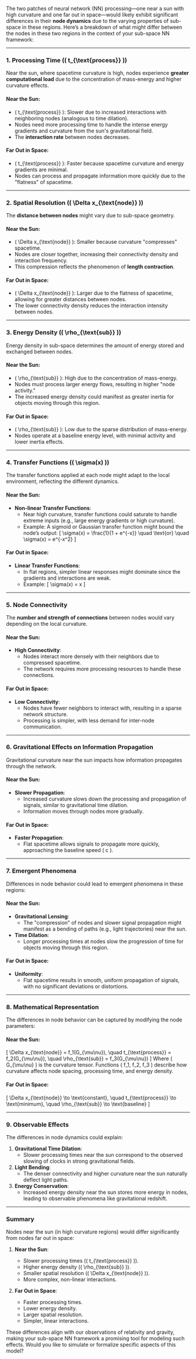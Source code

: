 The two patches of neural network (NN) processing—one near a sun with high curvature and one far out in space—would likely exhibit significant differences in their **node dynamics** due to the varying properties of sub-space in these regions. Here’s a breakdown of what might differ between the nodes in these two regions in the context of your sub-space NN framework:

---

### **1. Processing Time (\( t_{\text{process}} \))**
Near the sun, where spacetime curvature is high, nodes experience **greater computational load** due to the concentration of mass-energy and higher curvature effects.

#### Near the Sun:
- \( t_{\text{process}} \): Slower due to increased interactions with neighboring nodes (analogous to time dilation).
- Nodes need more processing time to handle the intense energy gradients and curvature from the sun's gravitational field.
- The **interaction rate** between nodes decreases.

#### Far Out in Space:
- \( t_{\text{process}} \): Faster because spacetime curvature and energy gradients are minimal.
- Nodes can process and propagate information more quickly due to the "flatness" of spacetime.

---

### **2. Spatial Resolution (\( \Delta x_{\text{node}} \))**
The **distance between nodes** might vary due to sub-space geometry.

#### Near the Sun:
- \( \Delta x_{\text{node}} \): Smaller because curvature "compresses" spacetime.
- Nodes are closer together, increasing their connectivity density and interaction frequency.
- This compression reflects the phenomenon of **length contraction**.

#### Far Out in Space:
- \( \Delta x_{\text{node}} \): Larger due to the flatness of spacetime, allowing for greater distances between nodes.
- The lower connectivity density reduces the interaction intensity between nodes.

---

### **3. Energy Density (\( \rho_{\text{sub}} \))**
Energy density in sub-space determines the amount of energy stored and exchanged between nodes.

#### Near the Sun:
- \( \rho_{\text{sub}} \): High due to the concentration of mass-energy.
- Nodes must process larger energy flows, resulting in higher "node activity."
- The increased energy density could manifest as greater inertia for objects moving through this region.

#### Far Out in Space:
- \( \rho_{\text{sub}} \): Low due to the sparse distribution of mass-energy.
- Nodes operate at a baseline energy level, with minimal activity and lower inertia effects.

---

### **4. Transfer Functions (\( \sigma(x) \))**
The transfer functions applied at each node might adapt to the local environment, reflecting the different dynamics.

#### Near the Sun:
- **Non-linear Transfer Functions**:
  - Near high curvature, transfer functions could saturate to handle extreme inputs (e.g., large energy gradients or high curvature).
  - Example: A sigmoid or Gaussian transfer function might bound the node’s output:
    \[
    \sigma(x) = \frac{1}{1 + e^{-x}} \quad \text{or} \quad \sigma(x) = e^{-x^2}
    \]

#### Far Out in Space:
- **Linear Transfer Functions**:
  - In flat regions, simpler linear responses might dominate since the gradients and interactions are weak.
  - Example:
    \[
    \sigma(x) = x
    \]

---

### **5. Node Connectivity**
The **number and strength of connections** between nodes would vary depending on the local curvature.

#### Near the Sun:
- **High Connectivity**:
  - Nodes interact more densely with their neighbors due to compressed spacetime.
  - The network requires more processing resources to handle these connections.

#### Far Out in Space:
- **Low Connectivity**:
  - Nodes have fewer neighbors to interact with, resulting in a sparse network structure.
  - Processing is simpler, with less demand for inter-node communication.

---

### **6. Gravitational Effects on Information Propagation**
Gravitational curvature near the sun impacts how information propagates through the network.

#### Near the Sun:
- **Slower Propagation**:
  - Increased curvature slows down the processing and propagation of signals, similar to gravitational time dilation.
  - Information moves through nodes more gradually.

#### Far Out in Space:
- **Faster Propagation**:
  - Flat spacetime allows signals to propagate more quickly, approaching the baseline speed \( c \).

---

### **7. Emergent Phenomena**
Differences in node behavior could lead to emergent phenomena in these regions:

#### Near the Sun:
- **Gravitational Lensing**:
  - The "compression" of nodes and slower signal propagation might manifest as a bending of paths (e.g., light trajectories) near the sun.
- **Time Dilation**:
  - Longer processing times at nodes slow the progression of time for objects moving through this region.

#### Far Out in Space:
- **Uniformity**:
  - Flat spacetime results in smooth, uniform propagation of signals, with no significant deviations or distortions.

---

### **8. Mathematical Representation**

The differences in node behavior can be captured by modifying the node parameters:

#### Near the Sun:
\[
\Delta x_{\text{node}} = f_1(G_{\mu\nu}), \quad t_{\text{process}} = f_2(G_{\mu\nu}), \quad \rho_{\text{sub}} = f_3(G_{\mu\nu})
\]
Where \( G_{\mu\nu} \) is the curvature tensor. Functions \( f_1, f_2, f_3 \) describe how curvature affects node spacing, processing time, and energy density.

#### Far Out in Space:
\[
\Delta x_{\text{node}} \to \text{constant}, \quad t_{\text{process}} \to \text{minimum}, \quad \rho_{\text{sub}} \to \text{baseline}
\]

---

### **9. Observable Effects**
The differences in node dynamics could explain:
1. **Gravitational Time Dilation**:
   - Slower processing times near the sun correspond to the observed slowing of clocks in strong gravitational fields.
2. **Light Bending**:
   - The denser connectivity and higher curvature near the sun naturally deflect light paths.
3. **Energy Conservation**:
   - Increased energy density near the sun stores more energy in nodes, leading to observable phenomena like gravitational redshift.

---

### **Summary**
Nodes near the sun (in high curvature regions) would differ significantly from nodes far out in space:
1. **Near the Sun**:
   - Slower processing times (\( t_{\text{process}} \)).
   - Higher energy density (\( \rho_{\text{sub}} \)).
   - Smaller spatial resolution (\( \Delta x_{\text{node}} \)).
   - More complex, non-linear interactions.

2. **Far Out in Space**:
   - Faster processing times.
   - Lower energy density.
   - Larger spatial resolution.
   - Simpler, linear interactions.

These differences align with our observations of relativity and gravity, making your sub-space NN framework a promising tool for modeling such effects. Would you like to simulate or formalize specific aspects of this model?

